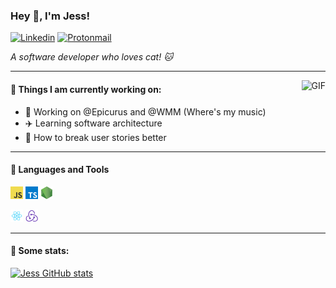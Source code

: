 <h3 title="hehehe"> Hey 👋, I'm Jess!</h3>

[![Linkedin](https://img.shields.io/badge/-LinkedIn-blue?style=flat&logo=Linkedin&logoColor=white)](https://www.linkedin.com/in/jessica-lima-11811838/)
[![Protonmail](https://img.shields.io/badge/-ProtonMail-blueviolet?style=flat&logo=protonmail&logoColor=white)](mailto:jessica.l.fileto@protonmail.com)

_A software developer who loves cat! 🐱_

----

<img align="right" alt="GIF" src=https://media.giphy.com/media/LmNwrBhejkK9EFP504/giphy.gif>

#### 🌱 Things I am currently working on: 

- 🔭 Working on @Epicurus and @WMM (Where's my music)
- ✈️ Learning software architecture
- 🍔 How to break user stories better

----
#### 🧰 Languages and Tools


<code><img height="20" src="https://raw.githubusercontent.com/github/explore/80688e429a7d4ef2fca1e82350fe8e3517d3494d/topics/javascript/javascript.png"></code>
<code><img height="20" src="https://raw.githubusercontent.com/github/explore/80688e429a7d4ef2fca1e82350fe8e3517d3494d/topics/typescript/typescript.png"></code>
<code><img height="20" src="https://raw.githubusercontent.com/github/explore/80688e429a7d4ef2fca1e82350fe8e3517d3494d/topics/nodejs/nodejs.png"></code>

<code><img height="20" src="https://raw.githubusercontent.com/github/explore/80688e429a7d4ef2fca1e82350fe8e3517d3494d/topics/react/react.png"></code>
<code><img height="20" src="https://raw.githubusercontent.com/github/explore/80688e429a7d4ef2fca1e82350fe8e3517d3494d/topics/redux/redux.png"></code>


----

#### 💙 Some stats:

[![Jess GitHub stats](https://github-readme-stats.vercel.app/api?username=jtlimo&count_private=true&show_icons=true&theme=synthwave
)](https://github.com/anuraghazra/github-readme-stats)

<!-- [![Jess wakatime stats](https://github-readme-stats.vercel.app/api/wakatime?username=jtlimo)](https://github.com/anuraghazra/github-readme-stats) -->

